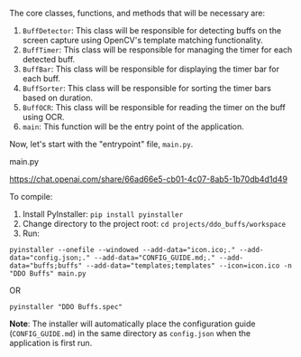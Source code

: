 The core classes, functions, and methods that will be necessary are:

1. `BuffDetector`: This class will be responsible for detecting buffs on the screen capture using OpenCV's template matching functionality.
2. `BuffTimer`: This class will be responsible for managing the timer for each detected buff.
3. `BuffBar`: This class will be responsible for displaying the timer bar for each buff.
4. `BuffSorter`: This class will be responsible for sorting the timer bars based on duration.
5. `BuffOCR`: This class will be responsible for reading the timer on the buff using OCR.
6. `main`: This function will be the entry point of the application.

Now, let's start with the "entrypoint" file, `main.py`.

main.py

https://chat.openai.com/share/66ad66e5-cb01-4c07-8ab5-1b70db4d1d49

To compile:

1. Install PyInstaller: ```pip install pyinstaller```
2. Change directory to the project root: ```cd projects/ddo_buffs/workspace```
3. Run:

```pyinstaller --onefile --windowed --add-data="icon.ico;." --add-data="config.json;." --add-data="CONFIG_GUIDE.md;." --add-data="buffs;buffs" --add-data="templates;templates" --icon=icon.ico -n "DDO Buffs" main.py```

OR

```pyinstaller "DDO Buffs.spec"```

**Note**: The installer will automatically place the configuration guide (`CONFIG_GUIDE.md`) in the same directory as `config.json` when the application is first run.

